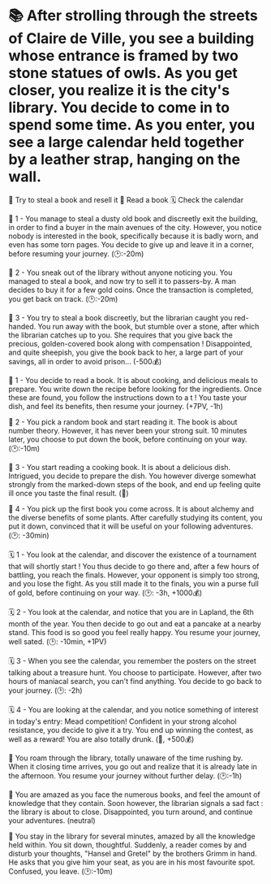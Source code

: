 # 📚 After strolling through the streets of Claire de Ville, you see a building whose entrance is framed by two stone statues of owls. As you get closer, you realize it is the city's library. You decide to come in to spend some time. As you enter, you see a large calendar held together by a leather strap, hanging on the wall.

📔 Try to steal a book and resell it
📖 Read a book 
🗓️ Check the calendar


📔 1 - You manage to steal a dusty old book and discreetly exit the building, in order to find a buyer in the main avenues of the city. However, you notice nobody is interested in the book, specifically because it is badly worn, and even has some torn pages. You decide to give up and leave it in a corner, before resuming your journey.
(🕑:-20m)


📔 2 - You sneak out of the library without anyone noticing you. You managed to steal a book, and now try to sell it to passers-by. A man decides to buy it for a few gold coins. Once the transaction is completed, you get back on track.
(🕑:-20m)


📔 3 - You try to steal a book discreetly, but the librarian caught you red-handed. You run away with the book, but stumble over a stone, after which the librarian catches up to you. She requires that you give back the precious, golden-covered book along with compensation ! Disappointed, and quite sheepish, you give the book back to her, a large part of your savings, all in order to avoid prison...
(-500💰)


📖 1 - You decide to read a book. It is about cooking, and delicious meals to prepare. You write down the recipe before looking for the ingredients. Once these are found, you follow the instructions down to a t ! You taste your dish, and feel its benefits, then resume your journey.
(+7PV, -1h)


📖 2 - You pick a random book and start reading it. The book is about number theory. However, it has never been your strong suit. 10 minutes later, you choose to put down the book, before continuing on your way.
(🕑:-10m)


📖 3 - You start reading a cooking book. It is about a delicious dish. Intrigued, you decide to prepare the dish. You however diverge somewhat strongly from the marked-down steps of the book, and end up feeling quite ill once you taste the final result.
(🤢)


📖 4 - You pick up the first book you come across. It is about alchemy and the diverse benefits of some plants. After carefully studying its content, you put it down, convinced that it will be useful on your following adventures.
(🕑: -30min)


🗓️ 1 - You look at the calendar, and discover the existence of a tournament that will shortly start ! You thus decide to go there and, after a few hours of battling, you reach the finals. However, your opponent is simply too strong, and you lose the fight. As you still made it to the finals, you win a purse full of gold, before continuing on your way.
(🕑: -3h, +1000💰)

🗓️ 2 - You look at the calendar, and notice that you are in Lapland, the 6th month of the year. You then decide to go out and eat a pancake at a nearby stand. This food is so good you feel really happy. You resume your journey, well sated.
(🕑: -10min, +1PV)

🗓️ 3 - When you see the calendar, you remember the posters on the street talking about a treasure hunt. You choose to participate. However, after two hours of maniacal search, you can't find anything. You decide to go back to your journey.
(🕑: -2h)

🗓️ 4 - You are looking at the calendar, and you notice something of interest in today's entry: Mead competition! Confident in your strong alcohol resistance, you decide to give it a try. You end up winning the contest, as well as a reward! You are also totally drunk.
(🤪, +500💰)


🚶‍ You roam through the library, totally unaware of the time rushing by. When it closing time arrives, you go out and realize that it is already late in the afternoon. You resume your journey without further delay.
(🕑:-1h)


👀 You are amazed as you face the numerous books, and feel the amount of knowledge that they contain. Soon however, the librarian signals a sad fact : the library is about to close. Disappointed, you turn around, and continue your adventures.
(neutral)


📓 You stay in the library for several minutes, amazed by all the knowledge held within. You sit down, thoughtful. Suddenly, a reader comes by and disturb your thoughts, "Hansel and Gretel" by the brothers Grimm in hand. He asks that you give him your seat, as you are in his most favourite spot. Confused, you leave.
(🕑:-10m)
